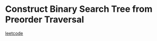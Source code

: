 Construct Binary Search Tree from Preorder Traversal
====================================================
[leetcode](https://leetcode.com/problems/construct-binary-search-tree-from-preorder-traversal/)